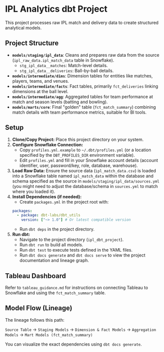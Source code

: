# IPL Analytics dbt Project

This project processes raw IPL match and delivery data to create structured analytical models.

## Project Structure

- **`models/staging/ipl_data`**: Cleans and prepares raw data from the source (`ipl_raw_data.ipl_match_data` table in Snowflake).
  - `stg_ipl_data__matches`: Match-level details.
  - `stg_ipl_data__deliveries`: Ball-by-ball details.
- **`models/intermediate/dims`**: Dimension tables for entities like matches, players, teams, and venues.
- **`models/intermediate/facts`**: Fact tables, primarily `fct_deliveries` linking dimensions at the ball level.
- **`models/intermediate/agg`**: Aggregated tables for team performance at match and season levels (batting and bowling).
- **`models/marts/core`**: Final "golden" table (`fct_match_summary`) combining match details with team performance metrics, suitable for BI tools.

## Setup

1.  **Clone/Copy Project:** Place this project directory on your system.
2.  **Configure Snowflake Connection:**
    *   Copy `profiles.yml.example` to `~/.dbt/profiles.yml` (or a location specified by the `DBT_PROFILES_DIR` environment variable).
    *   Edit `profiles.yml` and fill in your Snowflake account details (account identifier, user, password/key, role, database, warehouse).
3.  **Load Raw Data:** Ensure the source data (`ipl_match_data.csv`) is loaded into a Snowflake table named `ipl_match_data` within the database and schema specified as the source in `models/staging/ipl_data/sources.yml` (you might need to adjust the database/schema in `sources.yml` to match where you loaded it).
4.  **Install Dependencies (if needed):**
    *   Create `packages.yml` in the project root with:
      ```yaml
      packages:
        - package: dbt-labs/dbt_utils
          version: ["~> 1.0"] # Or latest compatible version
      ```
    *   Run `dbt deps` in the project directory.
5.  **Run dbt:**
    *   Navigate to the project directory (`ipl_dbt_project`).
    *   Run `dbt run` to build all models.
    *   Run `dbt test` to execute tests defined in the YAML files.
    *   Run `dbt docs generate` and `dbt docs serve` to view the project documentation and lineage graph.

## Tableau Dashboard

Refer to `tableau_guidance.md` for instructions on connecting Tableau to Snowflake and using the `fct_match_summary` table.

## Model Flow (Lineage)

The lineage follows this path:

`Source Table` -> `Staging Models` -> `Dimension & Fact Models` -> `Aggregation Models` -> `Mart Models (fct_match_summary)`

You can visualize the exact dependencies using `dbt docs generate`.

